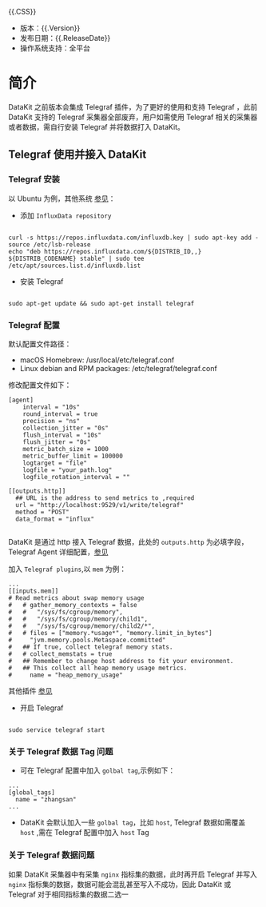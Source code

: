 {{.CSS}}

- 版本：{{.Version}}
- 发布日期：{{.ReleaseDate}}
- 操作系统支持：全平台

# 简介

DataKit 之前版本会集成 Telegraf 插件，为了更好的使用和支持 Telegraf ，此前 DataKit 支持的 Telegraf 采集器全部废弃，用户如需使用 Telegraf 相关的采集器或者数据，需自行安装 Telegraf 并将数据打入 DataKit。

## Telegraf 使用并接入 DataKit 

### Telegraf 安装

以 Ubuntu 为例，其他系统 [参见](https://docs.influxdata.com/telegraf/v1.18/introduction/installation/)：

- 添加 `InfluxData repository`

```shell

curl -s https://repos.influxdata.com/influxdb.key | sudo apt-key add -
source /etc/lsb-release
echo "deb https://repos.influxdata.com/${DISTRIB_ID,,} ${DISTRIB_CODENAME} stable" | sudo tee /etc/apt/sources.list.d/influxdb.list

```

- 安装 Telegraf

```shell

sudo apt-get update && sudo apt-get install telegraf

```

### Telegraf 配置

默认配置文件路径：

- macOS Homebrew: /usr/local/etc/telegraf.conf
- Linux debian and RPM packages: /etc/telegraf/telegraf.conf

修改配置文件如下：

```
[agent]
    interval = "10s"
    round_interval = true
    precision = "ns"
    collection_jitter = "0s"
    flush_interval = "10s"
    flush_jitter = "0s"
    metric_batch_size = 1000
    metric_buffer_limit = 100000
    logtarget = "file"
    logfile = "your_path.log"
    logfile_rotation_interval = ""

[[outputs.http]]
  ## URL is the address to send metrics to ,required
  url = "http://localhost:9529/v1/write/telegraf"
  method = "POST"
  data_format = "influx"
    
```

DataKit 是通过 http 接入 Telegraf 数据，此处的 `outputs.http` 为必填字段，Telegraf Agent 详细配置，[参见](https://docs.influxdata.com/telegraf/v1.15/administration/configuration/)

加入 `Telegraf plugins`,以 `mem` 为例：

```shell
...
[[inputs.mem]]
# Read metrics about swap memory usage
#   # gather_memory_contexts = false
#   #   "/sys/fs/cgroup/memory",
#   #   "/sys/fs/cgroup/memory/child1",
#   #   "/sys/fs/cgroup/memory/child2/*",
#   # files = ["memory.*usage*", "memory.limit_in_bytes"]
#     "jvm.memory.pools.Metaspace.committed"
#   ## If true, collect telegraf memory stats.
#   # collect_memstats = true
#   ## Remember to change host address to fit your environment.
#   ## This collect all heap memory usage metrics.
#     name = "heap_memory_usage"
```

其他插件 [参见](https://docs.influxdata.com/telegraf/v1.15/plugins/)

- 开启 Telegraf

```shell

sudo service telegraf start

```


### 关于 Telegraf 数据 Tag 问题

- 可在 Telegraf 配置中加入 `golbal tag`,示例如下：

```shell
...
[global_tags]
  name = "zhangsan"
...

```

- DataKit 会默认加入一些 `golbal tag`，比如 `host`, Telegraf 数据如需覆盖 `host` ,需在 Telegraf 配置中加入 `host` Tag

### 关于 Telegraf 数据问题

如果 DataKit 采集器中有采集 `nginx` 指标集的数据，此时再开启 Telegraf 并写入 `nginx` 指标集的数据，数据可能会混乱甚至写入不成功，因此 DataKit 或 Telegraf 对于相同指标集的数据二选一